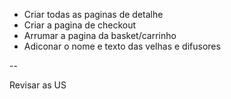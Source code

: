  - Criar todas as paginas de detalhe
 - Criar a pagina de checkout
 - Arrumar a pagina da basket/carrinho
 - Adiconar o nome e texto das velhas e difusores

 --

 Revisar as US